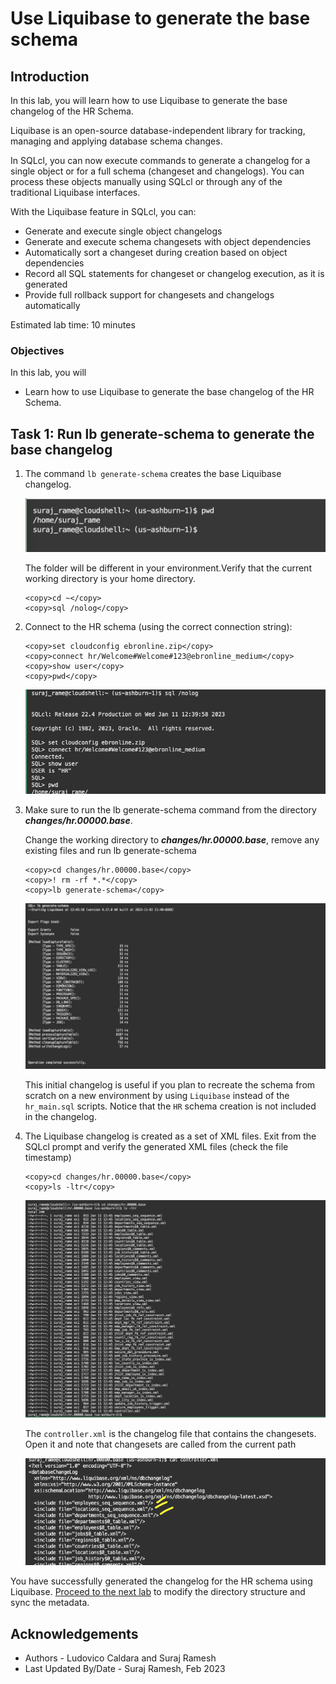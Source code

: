 # Use Liquibase to generate the base schema

## Introduction

In this lab, you will learn how to use Liquibase to generate the base changelog of the HR Schema.

Liquibase is an open-source database-independent library for tracking, managing and applying database schema changes.

In SQLcl, you can now execute commands to generate a changelog for a single object or for a full schema (changeset and changelogs). You can process these objects manually using SQLcl or through any of the traditional Liquibase interfaces.

With the Liquibase feature in SQLcl, you can:

- Generate and execute single object changelogs
- Generate and execute schema changesets with object dependencies
- Automatically sort a changeset during creation based on object dependencies
- Record all SQL statements for changeset or changelog execution, as it is generated
- Provide full rollback support for changesets and changelogs automatically

Estimated lab time: 10 minutes

### Objectives

In this lab, you will

- Learn how to use Liquibase to generate the base changelog of the HR Schema.

## Task 1: Run lb generate-schema to generate the base changelog

1. The command `lb generate-schema` creates the base Liquibase changelog. 

    ![Cloud Shell home](images/cloudshell-home.png " ")

    The folder will be different in your environment.Verify that the current working directory is your home directory.

    ```text
    <copy>cd ~</copy>
    <copy>sql /nolog</copy>
    ```

2. Connect to the HR schema (using the correct connection string):

    ```text
    <copy>set cloudconfig ebronline.zip</copy>
    <copy>connect hr/Welcome#Welcome#123@ebronline_medium</copy>
    <copy>show user</copy>
    <copy>pwd</copy>
    ```

    ![sqlcl-hr](images/sqlcl-hr.png " ")

3. Make sure to run the lb generate-schema command from the directory ***changes/hr.00000.base***.

   Change the working directory to ***changes/hr.00000.base***, remove any existing files and run lb generate-schema

    ```text
    <copy>cd changes/hr.00000.base</copy>
    <copy>! rm -rf *.*</copy>
    <copy>lb generate-schema</copy>
    ```

    ![lb-genschema](images/lb-genschema.png " ")

    This initial changelog is useful if you plan to recreate the schema from scratch on a new environment by using `Liquibase`  instead of the `hr_main.sql` scripts.
    Notice that the `HR` schema creation is not included in the changelog.

4. The Liquibase changelog is created as a set of XML files. Exit from the SQLcl prompt and verify the generated XML files (check the file timestamp)

    ```text
    <copy>cd changes/hr.00000.base</copy>
    <copy>ls -ltr</copy>
    ```

    ![list schemaxml](images/list-schemaxml.png " ")

    The `controller.xml` is the changelog file that contains the changesets. Open it and note that changesets are called from the current path 

    ![controller Path](images/controller-path.png " ")

You have successfully generated the changelog for the HR schema using Liquibase. [Proceed to the next lab](#next) to modify the directory structure and sync the metadata.

## Acknowledgements

- Authors - Ludovico Caldara and Suraj Ramesh
- Last Updated By/Date - Suraj Ramesh, Feb 2023